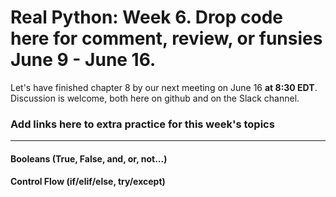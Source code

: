 Real Python: Week 6. Drop code here for comment, review, or funsies June 9 - June 16.
===

Let's have finished chapter 8 by our next meeting on June 16 **at 8:30 EDT**. Discussion is welcome, both here on github and on the Slack channel.

### Add links here to extra practice for this week's topics
---
#### Booleans (True, False, and, or, not...)

#### Control Flow (if/elif/else, try/except)
